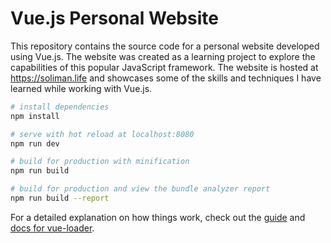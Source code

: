 # Vue.js Personal Website

This repository contains the source code for a personal website developed using Vue.js. The website was created as a learning project to explore the capabilities of this popular JavaScript framework. The website is hosted at https://soliman.life and showcases some of the skills and techniques I have learned while working with Vue.js.


``` bash
# install dependencies
npm install

# serve with hot reload at localhost:8080
npm run dev

# build for production with minification
npm run build

# build for production and view the bundle analyzer report
npm run build --report
```

For a detailed explanation on how things work, check out the [guide](http://vuejs-templates.github.io/webpack/) and [docs for vue-loader](http://vuejs.github.io/vue-loader).
